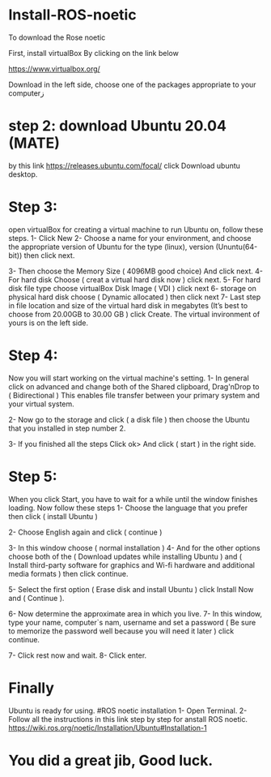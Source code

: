 # Install-ROS-noetic
To download the Rose noetic

First, install virtualBox By clicking on the link below 

https://www.virtualbox.org/

Download in the left side, choose one of the packages appropriate to your computerز

# step 2: download Ubuntu 20.04 (MATE)
by this link https://releases.ubuntu.com/focal/
click Download ubuntu desktop. 

# Step 3: 
open virtualBox for creating a virtual machine to run Ubuntu on, follow these steps.
1- Click New
2- Choose a name for your environment, and choose the appropriate version of Ubuntu 
for the type (linux), version (Ununtu(64-bit)) then click next.

3- Then choose the Memory Size ( 4096MB good choice) And click next.
4- For hard disk Choose ( creat a virtual hard disk now ) click next.
5- For hard disk file type choose virtualBox Disk Image ( VDI ) click next 
6- storage on physical hard disk choose ( Dynamic allocated ) then click next 
7- Last step in file location and size of the virtual hard disk in megabytes (It’s best to choose from 20.00GB to 30.00 GB ) click Create.
The virtual invironment of yours is on the left side.

# Step 4:
Now you will start working on the virtual machine's setting.
1- In general click on advanced and change both of the Shared clipboard, Drag'nDrop to ( Bidirectional )
This enables file transfer between your primary system and your virtual system.

2- Now go to the storage and click ( a disk file ) then choose the Ubuntu that you installed in step number 2. 

3- If you finished all the steps Click ok>
And click ( start ) in the right side.

# Step 5: 
When you click Start, you have to wait for a while until the window finishes loading.
Now follow these steps 
1- Choose the language that you prefer then click ( install Ubuntu ) 

2- Choose English again and click ( continue ) 

3- In this window choose ( normal installation ) 
4- And for the other options choose both of the ( Download updates while installing Ubuntu ) and ( Install third-party software for graphics and Wi-fi hardware and additional media formats ) then click continue.

5- Select the first option ( Erase disk and install Ubuntu ) click Install Now and ( Continue ). 

6- Now determine the approximate area in which you live. 
7- In this window, type your name, computer`s nam, username and set a password ( Be sure to memorize the password well because you will need it later ) click continue. 

7- Click rest now and wait.
8- Click enter.

# Finally 
Ubuntu is ready for using.
#ROS noetic installation 
1- Open Terminal.
2- Follow all the instructions in this link step by step for anstall ROS noetic.
https://wiki.ros.org/noetic/Installation/Ubuntu#Installation-1

# You did a great jib, Good luck.
 
